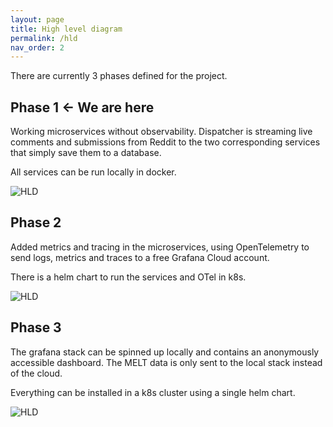 ```yaml
---
layout: page
title: High level diagram
permalink: /hld
nav_order: 2
---
```


There are currently 3 phases defined for the project.

## Phase 1 <- We are here

Working microservices without observability.
Dispatcher is streaming live comments and submissions from Reddit
to the two corresponding services that simply save them to a database.

All services can be run locally in docker.

![HLD](../assets/images/HLD-1.svg "Phase 1 HLD")

## Phase 2

Added metrics and tracing in the microservices,
using OpenTelemetry to send logs, metrics and traces
to a free Grafana Cloud account.

There is a helm chart to run the services and OTel in k8s.

![HLD](../assets/images/HLD-2.svg "Phase 2 HLD")

## Phase 3

The grafana stack can be spinned up locally and contains
an anonymously accessible dashboard. The MELT data is only sent to
the local stack instead of the cloud.

Everything can be installed in a k8s cluster using a single helm chart.

![HLD](../assets/images/HLD-3.svg "Phase 3 HLD")
